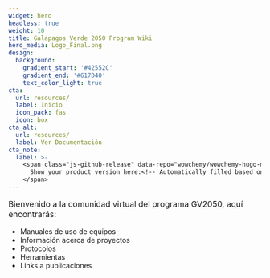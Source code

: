 ```yaml
---
widget: hero
headless: true
weight: 10
title: Galapagos Verde 2050 Program Wiki
hero_media: Logo_Final.png
design:
  background:
    gradient_start: '#42552C'
    gradient_end: '#617D40'
    text_color_light: true
cta:
  url: resources/
  label: Inicio
  icon_pack: fas
  icon: box
cta_alt:
  url: resources/
  label: Ver Documentación
cta_note:
  label: >-
    <span class="js-github-release" data-repo="wowchemy/wowchemy-hugo-modules">
      Show your product version here:<!-- Automatically filled based on data-repo value -->
    </span>
---
```


<p style='font-size:1rem;'>
Bienvenido a la comunidad virtual del programa GV2050, aquí encontrarás:
<ul>
<li>Manuales de uso de equipos
<li>Información acerca de proyectos
<li>Protocolos
<li>Herramientas
<li>Links a publicaciones


